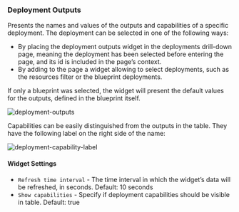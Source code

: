 ### Deployment Outputs

Presents the names and values of the outputs and capabilities of a specific deployment. The deployment can be selected in one of the following ways: 

* By placing the deployment outputs widget in the deployments drill-down page, meaning the deployment has been selected before entering the page, and its id is included in the page’s context. 
* By adding to the page a widget allowing to select deployments, such as the resources filter or the blueprint deployments.   

If only a blueprint was selected, the widget will present the default values for the outputs, defined in the blueprint itself. 

![deployment-outputs](https://docs.cloudify.co/staging/dev/images/ui/widgets/deployment-outputs.png)

Capabilities can be easily distinguished from the outputs in the table. They have the following label on the right side of the name:

![deployment-capability-label](https://docs.cloudify.co/staging/dev/images/ui/widgets/deployment-capability-label.png)

#### Widget Settings
* `Refresh time interval` - The time interval in which the widget’s data will be refreshed, in seconds. Default: 10 seconds
* `Show capabilities` - Specify if deployment capabilities should be visible in table. Default: true 
